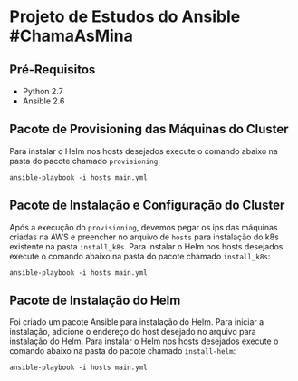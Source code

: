 # Projeto de Estudos do Ansible #ChamaAsMina

## Pré-Requisitos
* Python 2.7
* Ansible 2.6

## Pacote de Provisioning das Máquinas do Cluster
Para instalar o Helm nos hosts desejados execute o comando abaixo na pasta do pacote chamado `provisioning`:
```
ansible-playbook -i hosts main.yml
```

## Pacote de Instalação e Configuração do Cluster
Após a execução do `provisioning`, devemos pegar os ips das máquinas criadas na AWS e preencher no arquivo de `hosts` para instalação do k8s existente na pasta `install_k8s`.
Para instalar o Helm nos hosts desejados execute o comando abaixo na pasta do pacote chamado `install_k8s`:
```
ansible-playbook -i hosts main.yml
```

## Pacote de Instalação do Helm
Foi criado um pacote Ansible para instalação do Helm. 
Para iniciar a instalação, adicione o endereço do host desejado no arquivo para instalação do Helm.
Para instalar o Helm nos hosts desejados execute o comando abaixo na pasta do pacote chamado `install-helm`:
```
ansible-playbook -i hosts main.yml
```